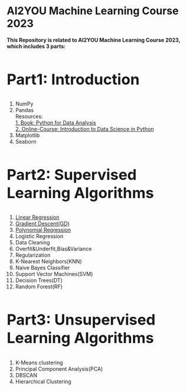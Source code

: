 <!DOCTYPE html>
<html>
<body>
    <h1> AI2YOU Machine Learning Course 2023 </h1>

<b> This Repository is related to AI2YOU Machine Learning Course 2023, which includes 3 parts:</b>
<br>

<h2 style="font-size:40px">Part1: Introduction</h2>
<ol>
  <li>NumPy</li>
  <li>Pandas</li>
      Resources:
      <br><a href="https://github.com/aminizahra/ML_AI2YOU/blob/main/Books/Python%20for%20Data%20Analysis%20Data%20Wrangling%20with%20Pandas%2C%20NumPy%2C%20and%20IPython%20(Wes%20McKinney).pdf">1. Book: Python for Data Analysis</a>
      <br><a href="https://www.coursera.org/learn/python-data-analysis/home/welcome">2. Online-Course: Introduction to Data Science in Python</a>
  <li>Matplotlib</li>
  <li>Seaborn</li>
 </ol>
<h2 style="font-size:40px">Part2: Supervised Learning Algorithms</h2>
<ol>
  <a href=https://github.com/aminizahra/ML_AI2YOU/tree/main/lecture/S1_LinearRegression><li>Linear Regression</li></a>
  <a href=https://github.com/aminizahra/ML_AI2YOU/tree/main/lecture/S2_LinearRegression%26GradientDescent><li>Gradient Descent(GD)</li></a>
  <a href=https://github.com/aminizahra/ML_AI2YOU/tree/main/lecture/S3_PolynomiaRegression><li>Polynomial Regression</li></a>
  <li>Logistic Regression</li>
  <li>Data Cleaning</li>
  <li>Overfit&Underfit,Bias&Variance</li>
  <li>Regularization</li>
  <li>K-Nearest Neighbors(KNN)</li>
  <li>Naive Bayes Classifier</li>
  <li>Support Vector Machines(SVM)</li>
  <li>Decision Trees(DT)</li>
  <li>Random Forest(RF)</li>
 </ol>
<h2 style="font-size:40px">Part3: Unsupervised Learning Algorithms</h2>
<ol>
  <li>K-Means clustering</li>
  <li>Principal Component Analysis(PCA)</li>
  <li>DBSCAN</li>
  <li>Hierarchical Clustering</li>
 </ol>
